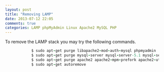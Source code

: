 ```yaml
---
layout: post
title: "Removing LAMP"
date: 2013-07-12 22:05
comments: true
categories: LAMP phpMyAdmin Linux Apache2 MySQL PHP
---
```

To remove the LAMP stack you may try the following commands.  
``` ruby Remove LAMP  
			$ sudo apt-get purge libapache2-mod-auth-mysql phpmyadmin
			$ sudo apt-get purge mysql-server mysql-server-5.1 mysql-server-core-5.1
			$ sudo apt-get purge apache2 apache2-mpm-prefork apache2-utils apache2.2-bin apache2.2-common libapache2-mod-php5
			$ sudo apt-get autoremove
```
